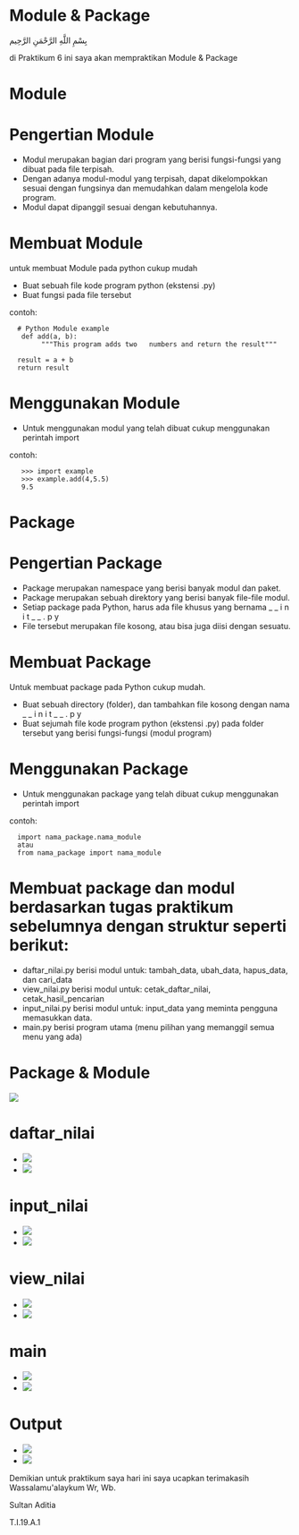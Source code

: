 # Module & Package

بِسْمِ اللَّهِ الرَّحْمَنِ الرَّحِيم

di Praktikum 6 ini saya akan mempraktikan Module & Package

# Module
# Pengertian Module
- Modul merupakan bagian dari program yang berisi fungsi-fungsi yang dibuat pada file terpisah.
- Dengan adanya modul-modul yang terpisah, dapat dikelompokkan sesuai dengan fungsinya dan memudahkan dalam mengelola kode program.
- Modul dapat dipanggil sesuai dengan kebutuhannya.

# Membuat Module
untuk membuat Module pada python cukup mudah
- Buat sebuah file kode program python (ekstensi .py)
- Buat fungsi pada file tersebut

contoh:

      # Python Module example 
       def add(a, b):
            """This program adds two   numbers and return the result"""
      
      result = a + b   
      return result
# Menggunakan Module
- Untuk menggunakan modul yang telah dibuat cukup menggunakan perintah import

contoh:

       >>> import example
       >>> example.add(4,5.5)
       9.5
    
# Package
# Pengertian Package
- Package merupakan namespace yang berisi banyak modul dan paket.
- Package merupakan sebuah direktory yang berisi banyak file-file modul.
- Setiap package pada Python, harus ada file khusus yang bernama _ _ i n i t _ _ . p y 
- File tersebut merupakan file kosong, atau bisa juga diisi dengan sesuatu.

# Membuat Package
Untuk membuat package pada Python cukup mudah. 
- Buat sebuah directory (folder), dan tambahkan file kosong dengan nama _ _ i n i t _ _ . p y 
- Buat sejumah file kode program python (ekstensi .py) pada folder tersebut yang berisi fungsi-fungsi (modul program)

# Menggunakan Package
- Untuk menggunakan package yang telah dibuat cukup menggunakan perintah import

contoh:
    
      import nama_package.nama_module
      atau 
      from nama_package import nama_module
    
# Membuat package dan modul berdasarkan tugas praktikum sebelumnya dengan struktur seperti berikut: 
-  daftar_nilai.py berisi modul untuk: tambah_data, ubah_data, hapus_data, dan cari_data
-  view_nilai.py berisi modul untuk: cetak_daftar_nilai, cetak_hasil_pencarian 
-  input_nilai.py berisi modul untuk: input_data yang meminta pengguna memasukkan data. 
-  main.py berisi program utama (menu pilihan yang memanggil semua menu yang ada)

# Package & Module
![](https://github.com/aditya-sultan/Tugas7_Praktikum6/blob/master/Capture.PNG)

# daftar_nilai
- ![](https://github.com/aditya-sultan/Tugas7_Praktikum6/blob/master/Capture1.PNG)
- ![](https://github.com/aditya-sultan/Tugas7_Praktikum6/blob/master/Capture2.PNG)

# input_nilai
- ![](https://github.com/aditya-sultan/Tugas7_Praktikum6/blob/master/Capture3.PNG)
- ![](https://github.com/aditya-sultan/Tugas7_Praktikum6/blob/master/Capture10.PNG)

# view_nilai
- ![](https://github.com/aditya-sultan/Tugas7_Praktikum6/blob/master/Capture4.PNG)
- ![](https://github.com/aditya-sultan/Tugas7_Praktikum6/blob/master/Capture9.PNG)

# main
- ![](https://github.com/aditya-sultan/Tugas7_Praktikum6/blob/master/Capture5.PNG)
- ![](https://github.com/aditya-sultan/Tugas7_Praktikum6/blob/master/Capture6.PNG)

# Output
- ![](https://github.com/aditya-sultan/Tugas7_Praktikum6/blob/master/Capture7.PNG)
- ![](https://github.com/aditya-sultan/Tugas7_Praktikum6/blob/master/Capture8.PNG)


Demikian untuk praktikum saya hari ini saya ucapkan terimakasih
Wassalamu'alaykum Wr, Wb.

Sultan Aditia

T.I.19.A.1
